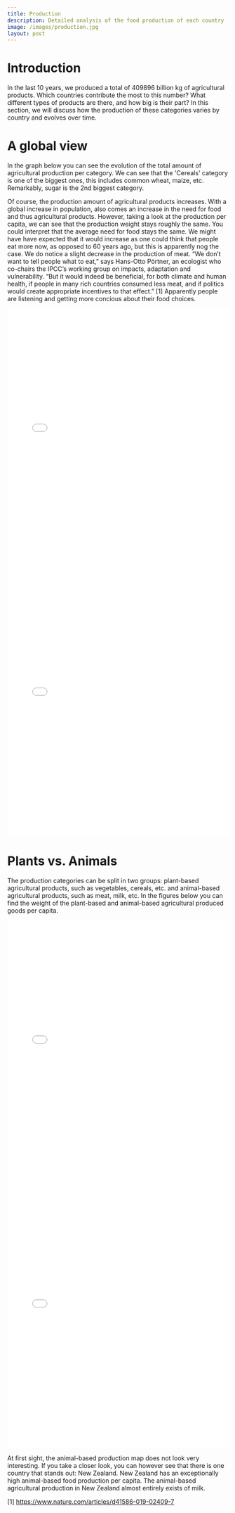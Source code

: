 ```yaml
---
title: Production
description: Detailed analysis of the food production of each country
image: /images/production.jpg
layout: post
---
```


# Introduction

In the last 10 years, we produced a total of 409896 billion kg of agricultural products. Which countries contribute the most to this number? What different types of products are there, and how big is their part? In this section, we will discuss how the production of these categories varies by country and evolves over time.

# A global view

In the graph below you can see the evolution of the total amount of agricultural production per category. We can see that the 'Cereals' category is one of the biggest ones, this includes common wheat, maize, etc. Remarkably, sugar is the 2nd biggest category.

Of course, the production amount of agricultural products increases. With a global increase in population, also comes an increase in the need for food and thus agricultural products. However, taking a look at the production per capita, we can see that the production weight stays roughly the same. You could interpret that the average need for food stays the same. We might have have expected that it would increase as one could think that people eat more now, as opposed to 60 years ago, but this is apparently nog the case. We do notice a slight decrease in the production of meat. “We don’t want to tell people what to eat,” says Hans-Otto Pörtner, an ecologist who co-chairs the IPCC’s working group on impacts, adaptation and vulnerability. “But it would indeed be beneficial, for both climate and human health, if people in many rich countries consumed less meat, and if politics would create appropriate incentives to that effect.” [1] Apparently people are listening and getting more concious about their food choices. 

<iframe src="{{ site.baseurl }}/images/graphs/production_category.html" frameborder="0" allowfullscreen="false" style='width:100%; height:600px' scrolling="no"></iframe>

<iframe src="{{ site.baseurl }}/images/graphs/production_per_capita_category.html" frameborder="0" allowfullscreen="false" style='width:100%; height:600px' scrolling="no"></iframe>


# Plants vs. Animals

The production categories can be split in two groups: plant-based agricultural products, such as vegetables, cereals, etc. and animal-based agricultural products, such as meat, milk, etc. In the figures below you can find the weight of the plant-based and animal-based agricultural produced goods per capita. 

<iframe src="{{ site.baseurl }}/images/maps/plant-based_agricultural_production.html" frameborder="0" allowfullscreen="false" style='width:100%; height:600px' scrolling="no"></iframe>
<iframe src="{{ site.baseurl }}/images/maps/animal-based_agricultural_production.html" frameborder="0" allowfullscreen="false" style='width:100%; height:600px' scrolling="no"></iframe>


At first sight, the animal-based production map does not look very interesting. If you take a closer look, you can however see that there is one country that stands out: New Zealand. New Zealand has an exceptionally high animal-based food production per capita. The animal-based agricultural production in New Zealand almost entirely exists of milk.


[1] https://www.nature.com/articles/d41586-019-02409-7
